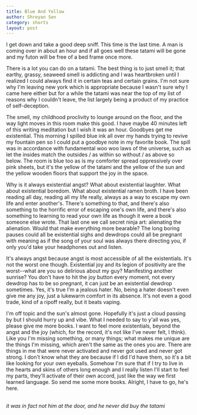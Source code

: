 ```yaml
---
title: Blue And Yellow
author: Shreyan Sen
category: shorts
layout: post
---
```


I get down and take a good deep sniff. This time is the last time. A man is coming over in about an hour and if all goes well these tatami will be gone and my futon will be free of a bed frame once more.

There is a lot you can do on a tatami. The best thing is to just smell it; that earthy, grassy, seaweed smell is addicting and I was heartbroken until I realized I could always find it in certain teas and certain grains. I'm not sure why I'm leaving new york which is appropriate because I wasn't sure why I came here either but for a while the tatami was near the top of my list of reasons why I couldn't leave, the list largely being a product of my practice of self-deception.

The smell, my childhood proclivity to lounge around on the floor, and the way light moves in this room make this good. I have maybe 40 minutes left of this writing meditation but I wish it was an hour. Goodbyes get me existential. This morning I spilled blue ink all over my hands trying to revive my fountain pen so I could put a goodbye note in my favorite book. The spill was in accordance with fundamental woo woo laws of the universe, such as let the insides match the outsides / as within so without / as above so below. The room is blue too as is my comforter spread oppressively over pink sheets, but it's the yellow of the tatami and the yellow of the sun and the yellow wooden floors that support the joy in the space.

Why is it always existential angst? What about existential laughter. What about existential boredom. What about existential ramen broth. I have been reading all day, reading all my life really, always as a way to escape my own life and enter another's. There's something to that, and there's also something to the horrific error of escaping one's own life, and there's also something to learning to read your own life as though it were a book someone else wrote. That last one we call secret ninja art: alienating the alienation. Would that make everything more bearable? The long boring pauses could all be existential sighs and dewdrops could all be pregnant with meaning as if the song of your soul was always there directing you, if only you'd take your headphones out and listen.

It's always angst because angst is most accessible of all the existentials. It's not the worst one though. Existential joy and its legion of positivity are the worst--what are you so delirious about my guy? Manifesting another sunrise? You don't have to hit the joy button every moment, not every dewdrop has to be so pregnant, it can just be an existential dewdrop sometimes. Yes, it's true I'm a jealous hater. No, being a hater doesn't even give me any joy, just a lukewarm comfort in its absence. It's not even a good trade, kind of a ripoff really, but it beats vaping.

I'm off topic and the sun's almost gone. Hopefully it's just a cloud passing by but I should hurry up and vibe. What I needed to say to y'all was yes, please give me more books. I want to feel more existentials, beyond the angst and the joy (which, for the record, it's not like I've never felt, I think). Like you I'm missing something, or many things; what makes me unique are the things I'm missing, which aren't the same as the ones you are. There are things in me that were never activated and never got used and never got strong. I don't know what they are because if I did I'd have them, so it's a bit like looking for your own eyeballs. Somehow I'm sure that if I try to live in the hearts and skins of others long enough and I really listen I'll start to feel my parts, they'll activate of their own accord, just like the way we first learned language. So send me some more books. Alright, I have to go, he's here.
<br/><br/>

*it was in fact not him at the door, and he never did buy the tatami*
